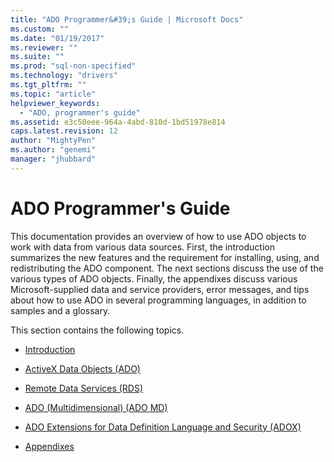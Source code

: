 ```yaml
---
title: "ADO Programmer&#39;s Guide | Microsoft Docs"
ms.custom: ""
ms.date: "01/19/2017"
ms.reviewer: ""
ms.suite: ""
ms.prod: "sql-non-specified"
ms.technology: "drivers"
ms.tgt_pltfrm: ""
ms.topic: "article"
helpviewer_keywords: 
  - "ADO, programmer's guide"
ms.assetid: e3c50eee-964a-4abd-810d-1bd51978e814
caps.latest.revision: 12
author: "MightyPen"
ms.author: "genemi"
manager: "jhubbard"
---
```

# ADO Programmer&#39;s Guide
This documentation provides an overview of how to use ADO objects to work with data from various data sources. First, the introduction summarizes the new features and the requirement for installing, using, and redistributing the ADO component. The next sections discuss the use of the various types of ADO objects. Finally, the appendixes discuss various Microsoft-supplied data and service providers, error messages, and tips about how to use ADO in several programming languages, in addition to samples and a glossary.  
  
 This section contains the following topics.  
  
-   [Introduction](../../ado/guide/ado-introduction.md)  
  
-   [ActiveX Data Objects (ADO)](../../ado/guide/data/activex-data-objects-ado.md)  
  
-   [Remote Data Services (RDS)](../../ado/guide/remote-data-service/remote-data-service-rds.md)  
  
-   [ADO (Multidimensional) (ADO MD)](../../ado/guide/multidimensional/ado-multidimensional-ado-md.md)  
  
-   [ADO Extensions for Data Definition Language and Security (ADOX)](../../ado/guide/extensions/ado-extensions-for-data-definition-language-and-security-adox.md)  
  
-   [Appendixes](../../ado/guide/appendixes/ado-appendixes.md)